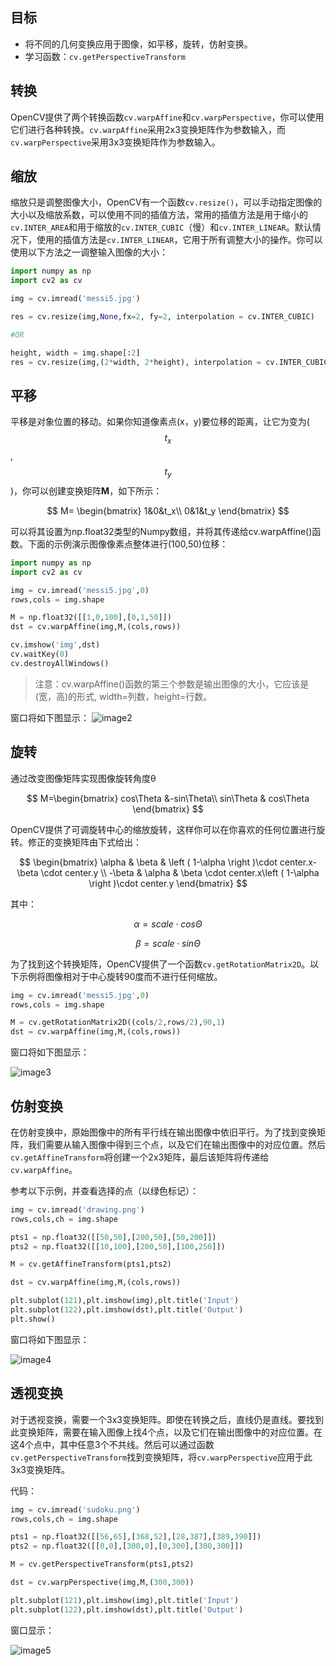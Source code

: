 ## 目标
- 将不同的几何变换应用于图像，如平移，旋转，仿射变换。
- 学习函数：`cv.getPerspectiveTransform`

## 转换
OpenCV提供了两个转换函数`cv.warpAffine`和`cv.warpPerspective`，你可以使用它们进行各种转换。`cv.warpAffine`采用2x3变换矩阵作为参数输入，而`cv.warpPerspective`采用3x3变换矩阵作为参数输入。

## 缩放
缩放只是调整图像大小，OpenCV有一个函数`cv.resize()`，可以手动指定图像的大小以及缩放系数，可以使用不同的插值方法，常用的插值方法是用于缩小的`cv.INTER_AREA`和用于缩放的`cv.INTER_CUBIC`（慢）和`cv.INTER_LINEAR`。默认情况下，使用的插值方法是`cv.INTER_LINEAR`，它用于所有调整大小的操作。你可以使用以下方法之一调整输入图像的大小：

```python
import numpy as np
import cv2 as cv

img = cv.imread('messi5.jpg')

res = cv.resize(img,None,fx=2, fy=2, interpolation = cv.INTER_CUBIC)

#OR

height, width = img.shape[:2]
res = cv.resize(img,(2*width, 2*height), interpolation = cv.INTER_CUBIC)
```
## 平移
平移是对象位置的移动。如果你知道像素点(x，y)要位移的距离，让它为变为($$ t_x $$,$$ t_y $$)，你可以创建变换矩阵**M**，如下所示：

$$ M=
\begin{bmatrix}
1&0&t_x\\
0&1&t_y
\end{bmatrix} $$

可以将其设置为np.float32类型的Numpy数组，并将其传递给cv.warpAffine()函数。下面的示例演示图像像素点整体进行(100,50)位移：

```python
import numpy as np
import cv2 as cv

img = cv.imread('messi5.jpg',0)
rows,cols = img.shape

M = np.float32([[1,0,100],[0,1,50]])
dst = cv.warpAffine(img,M,(cols,rows))

cv.imshow('img',dst)
cv.waitKey(0)
cv.destroyAllWindows()
```

> 注意：cv.warpAffine()函数的第三个参数是输出图像的大小，它应该是(宽，高)的形式, width=列数，height=行数。

窗口将如下图显示：
![image2](https://docs.opencv.org/4.0.0/translation.jpg)

## 旋转
通过改变图像矩阵实现图像旋转角度θ

$$ M=\begin{bmatrix}
cos\Theta &-sin\Theta\\ 
sin\Theta & cos\Theta 
\end{bmatrix} $$

OpenCV提供了可调旋转中心的缩放旋转，这样你可以在你喜欢的任何位置进行旋转。修正的变换矩阵由下式给出：

$$ \begin{bmatrix}
\alpha  & \beta & \left ( 1-\alpha  \right )\cdot center.x-\beta \cdot center.y \\ 
-\beta   & \alpha & \beta \cdot center.x\left ( 1-\alpha  \right )\cdot center.y
\end{bmatrix} $$

其中：

$$ \alpha = scale\cdot cos\Theta $$

$$ \beta = scale\cdot sin\Theta $$

为了找到这个转换矩阵，OpenCV提供了一个函数`cv.getRotationMatrix2D`。以下示例将图像相对于中心旋转90度而不进行任何缩放。

```python
img = cv.imread('messi5.jpg',0)
rows,cols = img.shape

M = cv.getRotationMatrix2D((cols/2,rows/2),90,1)
dst = cv.warpAffine(img,M,(cols,rows))
```

窗口将如下图显示：

![image3](https://docs.opencv.org/4.0.0/rotation.jpg)

## 仿射变换

在仿射变换中，原始图像中的所有平行线在输出图像中依旧平行。为了找到变换矩阵，我们需要从输入图像中得到三个点，以及它们在输出图像中的对应位置。然后`cv.getAffineTransform`将创建一个2x3矩阵，最后该矩阵将传递给`cv.warpAffine`。

参考以下示例，并查看选择的点（以绿色标记）：

```python
img = cv.imread('drawing.png')
rows,cols,ch = img.shape

pts1 = np.float32([[50,50],[200,50],[50,200]])
pts2 = np.float32([[10,100],[200,50],[100,250]])

M = cv.getAffineTransform(pts1,pts2)

dst = cv.warpAffine(img,M,(cols,rows))

plt.subplot(121),plt.imshow(img),plt.title('Input')
plt.subplot(122),plt.imshow(dst),plt.title('Output')
plt.show()
```

窗口将如下图显示：

![image4](https://docs.opencv.org/4.0.0/affine.jpg)

## 透视变换

对于透视变换，需要一个3x3变换矩阵。即使在转换之后，直线仍是直线。要找到此变换矩阵，需要在输入图像上找4个点，以及它们在输出图像中的对应位置。在这4个点中，其中任意3个不共线。然后可以通过函数`cv.getPerspectiveTransform`找到变换矩阵，将`cv.warpPerspective`应用于此3x3变换矩阵。

代码：

```python
img = cv.imread('sudoku.png')
rows,cols,ch = img.shape

pts1 = np.float32([[56,65],[368,52],[28,387],[389,390]])
pts2 = np.float32([[0,0],[300,0],[0,300],[300,300]])

M = cv.getPerspectiveTransform(pts1,pts2)

dst = cv.warpPerspective(img,M,(300,300))

plt.subplot(121),plt.imshow(img),plt.title('Input')
plt.subplot(122),plt.imshow(dst),plt.title('Output')
```

窗口显示：

![image5](https://docs.opencv.org/4.0.0/perspective.jpg)